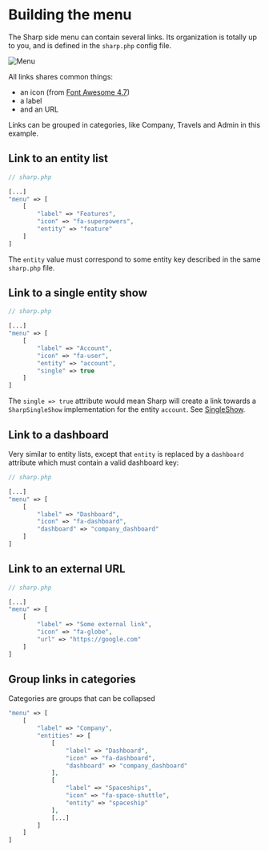 # Building the menu

The Sharp side menu can contain several links. Its organization is totally up to you, and is defined in the `sharp.php` config file.

![Menu](./img/menu.png)

All links shares common things:

- an icon (from [Font Awesome 4.7](https://fontawesome.com/v4.7.0/icons/))
- a label
- and an URL

Links can be grouped in categories, like Company, Travels and Admin in this example.

## Link to an entity list

```php
// sharp.php

[...]
"menu" => [
    [
        "label" => "Features",
        "icon" => "fa-superpowers",
        "entity" => "feature"
    ]
]
```

The `entity` value must correspond to some entity key described in the same `sharp.php` file.

## Link to a single entity show

```php
// sharp.php

[...]
"menu" => [
    [
        "label" => "Account",
        "icon" => "fa-user",
        "entity" => "account",
        "single" => true
    ]
]
```

The `single => true` attribute would mean Sharp will create a link towards a `SharpSingleShow` implementation for the entity `account`. See [SingleShow](single-show.md). 

## Link to a dashboard

Very similar to entity lists, except that `entity` is replaced by a `dashboard` attribute which must contain a valid dashboard key:

```php
// sharp.php

[...]
"menu" => [
    [
        "label" => "Dashboard",
        "icon" => "fa-dashboard",
        "dashboard" => "company_dashboard"
    ]
]
```

## Link to an external URL

```php
// sharp.php

[...]
"menu" => [
    [
        "label" => "Some external link",
        "icon" => "fa-globe",
        "url" => "https://google.com"
    ]
]
```

## Group links in categories

Categories are groups that can be collapsed

```php
"menu" => [
    [
        "label" => "Company",
        "entities" => [
            [
                "label" => "Dashboard",
                "icon" => "fa-dashboard",
                "dashboard" => "company_dashboard"
            ],
            [
                "label" => "Spaceships",
                "icon" => "fa-space-shuttle",
                "entity" => "spaceship"
            ],
            [...]
        ]
    ]
]
```
